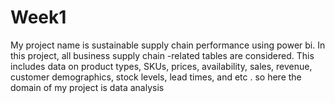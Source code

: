# Week1
My project name is sustainable supply chain performance using power bi. In this project, all business supply chain  -related tables are considered. This includes data on product types, SKUs, prices, availability, sales, revenue, customer demographics, stock levels, lead times, and etc . so here the domain of my project is data analysis 
